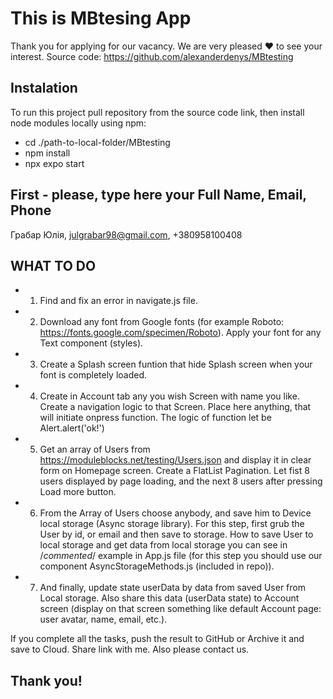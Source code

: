# This is MBtesing App

Thank you for applying for our vacancy. We are very pleased ❤️ to see your interest.
Source code: https://github.com/alexanderdenys/MBtesting

## Instalation

To run this project pull repository from the source code link, then install node modules locally using npm:

- cd ./path-to-local-folder/MBtesting
- npm install
- npx expo start

## First - please, type here your Full Name, Email, Phone

Грабар Юлія, julgrabar98@gmail.com, +380958100408

## WHAT TO DO

- 1. Find and fix an error in navigate.js file.

- 2. Download any font from Google fonts (for example Roboto: https://fonts.google.com/specimen/Roboto). Apply your font for any Text component (styles).

- 3. Create a Splash screen funtion that hide Splash screen when your font is completely loaded.

- 4. Create in Account tab any you wish Screen with name you like. Create a navigation logic to that Screen. Place here anything, that will initiate onpress function. The logic of function let be Alert.alert('ok!')

- 5. Get an array of Users from https://moduleblocks.net/testing/Users.json and display it in clear form on Homepage screen. Create a FlatList Pagination. Let fist 8 users displayed by page loading, and the next 8 users after pressing Load more button.

- 6. From the Array of Users choose anybody, and save him to Device local storage (Async storage library). For this step, first grub the User by id, or email and then save to storage. How to save User to local storage and get data from local storage you can see in /_commented_/ example in App.js file (for this step you should use our component AsyncStorageMethods.js (included in repo)).

- 7. And finally, update state userData by data from saved User from Local storage. Also share this data (userData state) to Account screen (display on that screen something like default Account page: user avatar, name, email, etc.).

If you complete all the tasks, push the result to GitHub or Archive it and save to Cloud. Share link with me. Also please contact us.

## Thank you!
